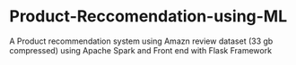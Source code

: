 # Product-Reccomendation-using-ML
A Product recommendation system using Amazn review dataset (33 gb compressed) using Apache Spark and Front end with Flask Framework
